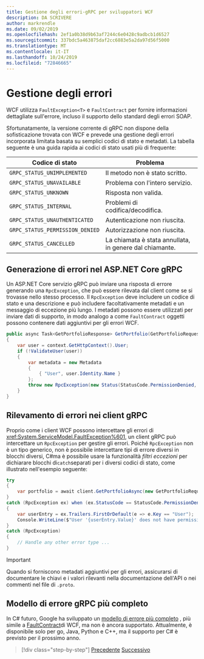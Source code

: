 ```yaml
---
title: Gestione degli errori-gRPC per sviluppatori WCF
description: DA SCRIVERE
author: markrendle
ms.date: 09/02/2019
ms.openlocfilehash: 2ef1a0b38d9b63af7244c6e0428c9adbcb1d6527
ms.sourcegitcommit: 337bdc5a463875daf2cc6883e5a2da97d56f5000
ms.translationtype: MT
ms.contentlocale: it-IT
ms.lasthandoff: 10/24/2019
ms.locfileid: "72846665"
---
```

# <a name="error-handling"></a>Gestione degli errori

WCF utilizza `FaultException<T>` e `FaultContract` per fornire informazioni dettagliate sull'errore, incluso il supporto dello standard degli errori SOAP.

Sfortunatamente, la versione corrente di gRPC non dispone della sofisticazione trovata con WCF e prevede una gestione degli errori incorporata limitata basata su semplici codici di stato e metadati. La tabella seguente è una guida rapida ai codici di stato usati più di frequente:

| Codice di stato | Problema |
| ----------- | ------- |
| `GRPC_STATUS_UNIMPLEMENTED` | Il metodo non è stato scritto. |
| `GRPC_STATUS_UNAVAILABLE` | Problema con l'intero servizio. |
| `GRPC_STATUS_UNKNOWN` | Risposta non valida. |
| `GRPC_STATUS_INTERNAL` | Problemi di codifica/decodifica. |
| `GRPC_STATUS_UNAUTHENTICATED` | Autenticazione non riuscita. |
| `GRPC_STATUS_PERMISSION_DENIED` | Autorizzazione non riuscita. |
| `GRPC_STATUS_CANCELLED` | La chiamata è stata annullata, in genere dal chiamante. |

## <a name="raising-errors-in-aspnet-core-grpc"></a>Generazione di errori nel ASP.NET Core gRPC

Un ASP.NET Core servizio gRPC può inviare una risposta di errore generando una `RpcException`, che può essere rilevata dal client come se si trovasse nello stesso processo. Il `RpcException` deve includere un codice di stato e una descrizione e può includere facoltativamente metadati e un messaggio di eccezione più lungo. I metadati possono essere utilizzati per inviare dati di supporto, in modo analogo a come `FaultContract` oggetti possono contenere dati aggiuntivi per gli errori WCF.

```csharp
public async Task<GetPortfolioResponse> GetPortfolio(GetPortfolioRequest request, ServerCallContext context)
{
    var user = context.GetHttpContext().User;
    if (!ValidateUser(user))
    {
        var metadata = new Metadata
        {
            { "User", user.Identity.Name }
        };
        throw new RpcException(new Status(StatusCode.PermissionDenied, "Permission denied"), metadata);
    }
}
```

## <a name="catching-errors-in-grpc-clients"></a>Rilevamento di errori nei client gRPC

Proprio come i client WCF possono intercettare gli errori di <xref:System.ServiceModel.FaultException%601>, un client gRPC può intercettare un `RpcException` per gestire gli errori. Poiché `RpcException` non è un tipo generico, non è possibile intercettare tipi di errore diversi in blocchi diversi, C#ma è possibile usare la funzionalità *filtri eccezioni* per dichiarare blocchi di`catch`separati per i diversi codici di stato, come illustrato nell'esempio seguente:

```csharp
try
{
    var portfolio = await client.GetPortfolioAsync(new GetPortfolioRequest { Id = id });
}
catch (RpcException ex) when (ex.StatusCode == StatusCode.PermissionDenied)
{
    var userEntry = ex.Trailers.FirstOrDefault(e => e.Key == "User");
    Console.WriteLine($"User '{userEntry.Value}' does not have permission to view this portfolio.");
}
catch (RpcException) 
{
    // Handle any other error type ...
}
```

> [!IMPORTANT]
> Quando si forniscono metadati aggiuntivi per gli errori, assicurarsi di documentare le chiavi e i valori rilevanti nella documentazione dell'API o nei commenti nel file di `.proto`.

## <a name="grpc-richer-error-model"></a>Modello di errore gRPC più completo

In C# futuro, Google ha sviluppato un [modello di errore più completo](https://cloud.google.com/apis/design/errors#error_model) , più simile a [FaultContract](xref:System.ServiceModel.FaultContractAttribute)di WCF, ma non è ancora supportato. Attualmente, è disponibile solo per go, Java, Python e C++, ma il supporto per C# è previsto per il prossimo anno.

>[!div class="step-by-step"]
>[Precedente](metadata.md)
>[Successivo](ws-protocols.md)
